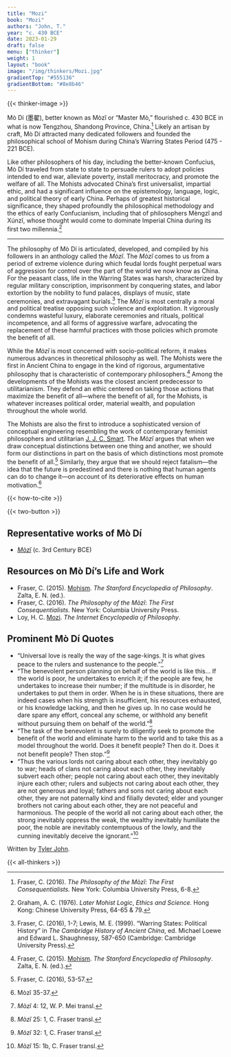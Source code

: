 ```yaml
---
title: "Mozi"
book: "Mozi"
authors: "John, T."
year: "c. 430 BCE"
date: 2023-01-29
draft: false
menu: ["thinker"]
weight: 1
layout: "book"
image: "/img/thinkers/Mozi.jpg"
gradientTop: "#555136"
gradientBottom: "#8e8b46"
---
```


{{< thinker-image >}}

Mò Dí (墨翟), better known as Mòzǐ or “Master Mò,” flourished c. 430 BCE in what is now Tengzhou, Shandong Province, China.[^1] Likely an artisan by craft, Mò Dí attracted many dedicated followers and founded the philosophical school of Mohism during China’s Warring States Period (475 - 221 BCE).

Like other philosophers of his day, including the better-known Confucius, Mò Dí traveled from state to state to persuade rulers to adopt policies intended to end war, alleviate poverty, install meritocracy, and promote the welfare of all. The Mohists advocated China’s first universalist, impartial ethic, and had a significant influence on the epistemology, language, logic, and political theory of early China. Perhaps of greatest historical significance, they shaped profoundly the philosophical methodology and the ethics of early Confucianism, including that of philosophers Mèngzǐ and Xúnzǐ, whose thought would come to dominate Imperial China during its first two millennia.[^2]

---

The philosophy of Mò Dí is articulated, developed, and compiled by his followers in an anthology called the _Mòzǐ_. The _Mòzǐ_ comes to us from a period of extreme violence during which feudal lords fought perpetual wars of aggression for control over the part of the world we now know as China. For the peasant class, life in the Warring States was harsh, characterized by regular military conscription, imprisonment by conquering states, and labor extortion by the nobility to fund palaces, displays of music, state ceremonies, and extravagant burials.[^3] The _Mòzǐ_ is most centrally a moral and political treatise opposing such violence and exploitation. It vigorously condemns wasteful luxury, elaborate ceremonies and rituals, political incompetence, and all forms of aggressive warfare, advocating the replacement of these harmful practices with those policies which promote the benefit of all.

While the _Mòzǐ_ is most concerned with socio-political reform, it makes numerous advances in theoretical philosophy as well. The Mohists were the first in Ancient China to engage in the kind of rigorous, argumentative philosophy that is characteristic of contemporary philosophers.[^4] Among the developments of the Mohists was the closest ancient predecessor to utilitarianism. They defend an ethic centered on taking those actions that maximize the benefit of all—where the benefit of all, for the Mohists, is whatever increases political order, material wealth, and population throughout the whole world.

The Mohists are also the first to introduce a sophisticated version of conceptual engineering resembling the work of contemporary feminist philosophers and utilitarian [J. J. C. Smart](https://en.wikipedia.org/wiki/J._J._C._Smart). The _Mòzǐ_ argues that when we draw conceptual distinctions between one thing and another, we should form our distinctions in part on the basis of which distinctions most promote the benefit of all.[^5] Similarly, they argue that we should reject fatalism—the idea that the future is predestined and there is nothing that human agents can do to change it—on account of its deteriorative effects on human motivation.[^6]

{{< how-to-cite >}}

{{< two-button >}}

## Representative works of Mò Dí

- _[Mòzǐ](https://ctext.org/mozi)_ (c. 3rd Century BCE)

## Resources on Mò Dí’s Life and Work

- Fraser, C. (2015). [Mohism](https://plato.stanford.edu/entries/mohism/). _The Stanford Encyclopedia of Philosophy_. Zalta, E. N. (ed.).
- Fraser, C. (2016). _The Philosophy of the Mòzǐ_: _The First Consequentialists._ New York: Columbia University Press.
- Loy, H. C. [Mozi](https://www.iep.utm.edu/mozi/). _The Internet Encyclopedia of Philosophy_.

## Prominent Mò Dí Quotes

- “Universal love is really the way of the sage-kings. It is what gives peace to the rulers and sustenance to the people.”[^7]
- “The benevolent person planning on behalf of the world is like this… If the world is poor, he undertakes to enrich it; if the people are few, he undertakes to increase their number; if the multitude is in disorder, he undertakes to put them in order. When he is in these situations, there are indeed cases when his strength is insufficient, his resources exhausted, or his knowledge lacking, and then he gives up. In no case would he dare spare any effort, conceal any scheme, or withhold any benefit without pursuing them on behalf of the world.”[^8]
- “The task of the benevolent is surely to diligently seek to promote the benefit of the world and eliminate harm to the world and to take this as a model throughout the world. Does it benefit people? Then do it. Does it not benefit people? Then stop.”[^9]
- “Thus the various lords not caring about each other, they inevitably go to war; heads of clans not caring about each other, they inevitably subvert each other; people not caring about each other, they inevitably injure each other; rulers and subjects not caring about each other, they are not generous and loyal; fathers and sons not caring about each other, they are not paternally kind and filially devoted; elder and younger brothers not caring about each other, they are not peaceful and harmonious. The people of the world all not caring about each other, the strong inevitably oppress the weak, the wealthy inevitably humiliate the poor, the noble are inevitably contemptuous of the lowly, and the cunning inevitably deceive the ignorant.”[^10]

Written by [Tyler John](https://philpeople.org/profiles/tyler-john-1).

{{< all-thinkers >}}

[^1]: Fraser, C. (2016). _The Philosophy of the Mòzǐ_: _The First Consequentialists._ New York: Columbia University Press, 6-8.
[^2]: Graham, A. C. (1976). _Later Mohist Logic_, _Ethics and Science._ Hong Kong: Chinese University Press, 64-65 & 79.
[^3]: Fraser, C. (2016), 1-7; Lewis, M. E. (1999). “Warring States: Political History” in _The Cambridge History of Ancient China_, ed. Michael Loewe and Edward L. Shaughnessy, 587-650 (Cambridge: Cambridge University Press).
[^4]: Fraser, C. (2015). [Mohism](https://plato.stanford.edu/entries/mohism/). _The Stanford Encyclopedia of Philosophy_. Zalta, E. N. (ed.).
[^5]: Fraser, C. (2016), 53-57.
[^6]: Mòzǐ 35-37.
[^7]: _Mòzǐ_ 4: 12, W. P. Mei transl.
[^8]: _Mòzǐ_ 25: 1, C. Fraser transl.
[^9]: _Mòzǐ_ 32: 1, C. Fraser transl.
[^10]: _Mòzǐ_ 15: 1b, C. Fraser transl.
